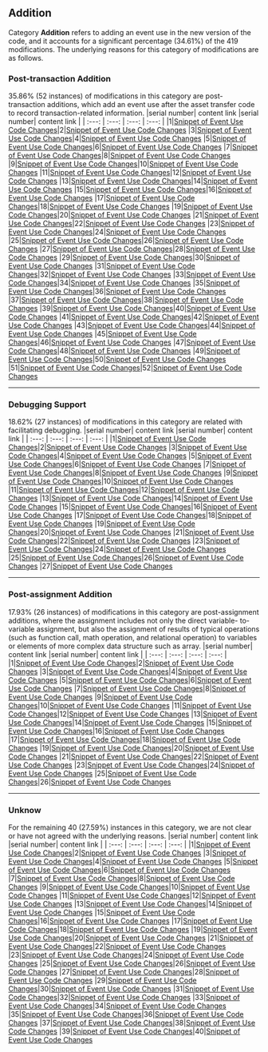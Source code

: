 ## Addition
Category **Addition** refers to adding an event use in the new version of the code, and it accounts for a significant percentage (34.61\%) of the 419 modifications. The underlying reasons for this category of modifications are as follows.

### Post-transaction Addition
35.86\% (52 instances) of modifications in this category are post-transaction additions, which add an event use after the asset transfer code to record
transaction-related information.
|serial number|  content link  |serial number|  content link  |
|    :---:    |      :---:     |    :---:    |      :---:     |
|1|[Snippet of Event Use Code Changes](https://SolEventStudy01.github.io/Solidity-Event-Study/Event-Evolution/Addition/Post-transaction%20Addition/1.html)|2|[Snippet of Event Use Code Changes](https://SolEventStudy01.github.io/Solidity-Event-Study/Event-Evolution/Addition/Post-transaction%20Addition/2.html)
|3|[Snippet of Event Use Code Changes](https://SolEventStudy01.github.io/Solidity-Event-Study/Event-Evolution/Addition/Post-transaction%20Addition/3.html)|4|[Snippet of Event Use Code Changes](https://SolEventStudy01.github.io/Solidity-Event-Study/Event-Evolution/Addition/Post-transaction%20Addition/4.html)
|5|[Snippet of Event Use Code Changes](https://SolEventStudy01.github.io/Solidity-Event-Study/Event-Evolution/Addition/Post-transaction%20Addition/5.html)|6|[Snippet of Event Use Code Changes](https://SolEventStudy01.github.io/Solidity-Event-Study/Event-Evolution/Addition/Post-transaction%20Addition/6.html)
|7|[Snippet of Event Use Code Changes](https://SolEventStudy01.github.io/Solidity-Event-Study/Event-Evolution/Addition/Post-transaction%20Addition/7.html)|8|[Snippet of Event Use Code Changes](https://SolEventStudy01.github.io/Solidity-Event-Study/Event-Evolution/Addition/Post-transaction%20Addition/8.html)
|9|[Snippet of Event Use Code Changes](https://SolEventStudy01.github.io/Solidity-Event-Study/Event-Evolution/Addition/Post-transaction%20Addition/9.html)|10|[Snippet of Event Use Code Changes](https://SolEventStudy01.github.io/Solidity-Event-Study/Event-Evolution/Addition/Post-transaction%20Addition/10.html)
|11|[Snippet of Event Use Code Changes](https://SolEventStudy01.github.io/Solidity-Event-Study/Event-Evolution/Addition/Post-transaction%20Addition/11.html)|12|[Snippet of Event Use Code Changes](https://SolEventStudy01.github.io/Solidity-Event-Study/Event-Evolution/Addition/Post-transaction%20Addition/12.html)
|13|[Snippet of Event Use Code Changes](https://SolEventStudy01.github.io/Solidity-Event-Study/Event-Evolution/Addition/Post-transaction%20Addition/13.html)|14|[Snippet of Event Use Code Changes](https://SolEventStudy01.github.io/Solidity-Event-Study/Event-Evolution/Addition/Post-transaction%20Addition/14.html)
|15|[Snippet of Event Use Code Changes](https://SolEventStudy01.github.io/Solidity-Event-Study/Event-Evolution/Addition/Post-transaction%20Addition/15.html)|16|[Snippet of Event Use Code Changes](https://SolEventStudy01.github.io/Solidity-Event-Study/Event-Evolution/Addition/Post-transaction%20Addition/16.html)
|17|[Snippet of Event Use Code Changes](https://SolEventStudy01.github.io/Solidity-Event-Study/Event-Evolution/Addition/Post-transaction%20Addition/17.html)|18|[Snippet of Event Use Code Changes](https://SolEventStudy01.github.io/Solidity-Event-Study/Event-Evolution/Addition/Post-transaction%20Addition/18.html)
|19|[Snippet of Event Use Code Changes](https://SolEventStudy01.github.io/Solidity-Event-Study/Event-Evolution/Addition/Post-transaction%20Addition/19.html)|20|[Snippet of Event Use Code Changes](https://SolEventStudy01.github.io/Solidity-Event-Study/Event-Evolution/Addition/Post-transaction%20Addition/20.html)
|21|[Snippet of Event Use Code Changes](https://SolEventStudy01.github.io/Solidity-Event-Study/Event-Evolution/Addition/Post-transaction%20Addition/21.html)|22|[Snippet of Event Use Code Changes](https://SolEventStudy01.github.io/Solidity-Event-Study/Event-Evolution/Addition/Post-transaction%20Addition/22.html)
|23|[Snippet of Event Use Code Changes](https://SolEventStudy01.github.io/Solidity-Event-Study/Event-Evolution/Addition/Post-transaction%20Addition/23.html)|24|[Snippet of Event Use Code Changes](https://SolEventStudy01.github.io/Solidity-Event-Study/Event-Evolution/Addition/Post-transaction%20Addition/24.html)
|25|[Snippet of Event Use Code Changes](https://SolEventStudy01.github.io/Solidity-Event-Study/Event-Evolution/Addition/Post-transaction%20Addition/25.html)|26|[Snippet of Event Use Code Changes](https://SolEventStudy01.github.io/Solidity-Event-Study/Event-Evolution/Addition/Post-transaction%20Addition/26.html)
|27|[Snippet of Event Use Code Changes](https://SolEventStudy01.github.io/Solidity-Event-Study/Event-Evolution/Addition/Post-transaction%20Addition/27.html)|28|[Snippet of Event Use Code Changes](https://SolEventStudy01.github.io/Solidity-Event-Study/Event-Evolution/Addition/Post-transaction%20Addition/28.html)
|29|[Snippet of Event Use Code Changes](https://SolEventStudy01.github.io/Solidity-Event-Study/Event-Evolution/Addition/Post-transaction%20Addition/29.html)|30|[Snippet of Event Use Code Changes](https://SolEventStudy01.github.io/Solidity-Event-Study/Event-Evolution/Addition/Post-transaction%20Addition/30.html)
|31|[Snippet of Event Use Code Changes](https://SolEventStudy01.github.io/Solidity-Event-Study/Event-Evolution/Addition/Post-transaction%20Addition/31.html)|32|[Snippet of Event Use Code Changes](https://SolEventStudy01.github.io/Solidity-Event-Study/Event-Evolution/Addition/Post-transaction%20Addition/32.html)
|33|[Snippet of Event Use Code Changes](https://SolEventStudy01.github.io/Solidity-Event-Study/Event-Evolution/Addition/Post-transaction%20Addition/33.html)|34|[Snippet of Event Use Code Changes](https://SolEventStudy01.github.io/Solidity-Event-Study/Event-Evolution/Addition/Post-transaction%20Addition/34.html)
|35|[Snippet of Event Use Code Changes](https://SolEventStudy01.github.io/Solidity-Event-Study/Event-Evolution/Addition/Post-transaction%20Addition/35.html)|36|[Snippet of Event Use Code Changes](https://SolEventStudy01.github.io/Solidity-Event-Study/Event-Evolution/Addition/Post-transaction%20Addition/36.html)
|37|[Snippet of Event Use Code Changes](https://SolEventStudy01.github.io/Solidity-Event-Study/Event-Evolution/Addition/Post-transaction%20Addition/37.html)|38|[Snippet of Event Use Code Changes](https://SolEventStudy01.github.io/Solidity-Event-Study/Event-Evolution/Addition/Post-transaction%20Addition/38.html)
|39|[Snippet of Event Use Code Changes](https://SolEventStudy01.github.io/Solidity-Event-Study/Event-Evolution/Addition/Post-transaction%20Addition/39.html)|40|[Snippet of Event Use Code Changes](https://SolEventStudy01.github.io/Solidity-Event-Study/Event-Evolution/Addition/Post-transaction%20Addition/40.html)
|41|[Snippet of Event Use Code Changes](https://SolEventStudy01.github.io/Solidity-Event-Study/Event-Evolution/Addition/Post-transaction%20Addition/41.html)|42|[Snippet of Event Use Code Changes](https://SolEventStudy01.github.io/Solidity-Event-Study/Event-Evolution/Addition/Post-transaction%20Addition/42.html)
|43|[Snippet of Event Use Code Changes](https://SolEventStudy01.github.io/Solidity-Event-Study/Event-Evolution/Addition/Post-transaction%20Addition/43.html)|44|[Snippet of Event Use Code Changes](https://SolEventStudy01.github.io/Solidity-Event-Study/Event-Evolution/Addition/Post-transaction%20Addition/44.html)
|45|[Snippet of Event Use Code Changes](https://SolEventStudy01.github.io/Solidity-Event-Study/Event-Evolution/Addition/Post-transaction%20Addition/45.html)|46|[Snippet of Event Use Code Changes](https://SolEventStudy01.github.io/Solidity-Event-Study/Event-Evolution/Addition/Post-transaction%20Addition/46.html)
|47|[Snippet of Event Use Code Changes](https://SolEventStudy01.github.io/Solidity-Event-Study/Event-Evolution/Addition/Post-transaction%20Addition/47.html)|48|[Snippet of Event Use Code Changes](https://SolEventStudy01.github.io/Solidity-Event-Study/Event-Evolution/Addition/Post-transaction%20Addition/48.html)
|49|[Snippet of Event Use Code Changes](https://SolEventStudy01.github.io/Solidity-Event-Study/Event-Evolution/Addition/Post-transaction%20Addition/49.html)|50|[Snippet of Event Use Code Changes](https://SolEventStudy01.github.io/Solidity-Event-Study/Event-Evolution/Addition/Post-transaction%20Addition/50.html)
|51|[Snippet of Event Use Code Changes](https://SolEventStudy01.github.io/Solidity-Event-Study/Event-Evolution/Addition/Post-transaction%20Addition/51.html)|52|[Snippet of Event Use Code Changes](https://SolEventStudy01.github.io/Solidity-Event-Study/Event-Evolution/Addition/Post-transaction%20Addition/52.html)
****
### Debugging Support
18.62\% (27 instances) of modifications in this category are related with facilitating debugging. 
|serial number|  content link  |serial number|  content link  |
|    :---:    |      :---:     |    :---:    |      :---:     |
|1|[Snippet of Event Use Code Changes](https://SolEventStudy01.github.io/Solidity-Event-Study/Event-Evolution/Addition/Debugging%20Support/1.html)|2|[Snippet of Event Use Code Changes](https://SolEventStudy01.github.io/Solidity-Event-Study/Event-Evolution/Addition/Debugging%20Support/2.html)
|3|[Snippet of Event Use Code Changes](https://SolEventStudy01.github.io/Solidity-Event-Study/Event-Evolution/Addition/Debugging%20Support/3.html)|4|[Snippet of Event Use Code Changes](https://SolEventStudy01.github.io/Solidity-Event-Study/Event-Evolution/Addition/Debugging%20Support/4.html)
|5|[Snippet of Event Use Code Changes](https://SolEventStudy01.github.io/Solidity-Event-Study/Event-Evolution/Addition/Debugging%20Support/5.html)|6|[Snippet of Event Use Code Changes](https://SolEventStudy01.github.io/Solidity-Event-Study/Event-Evolution/Addition/Debugging%20Support/6.html)
|7|[Snippet of Event Use Code Changes](https://SolEventStudy01.github.io/Solidity-Event-Study/Event-Evolution/Addition/Debugging%20Support/7.html)|8|[Snippet of Event Use Code Changes](https://SolEventStudy01.github.io/Solidity-Event-Study/Event-Evolution/Addition/Debugging%20Support/8.html)
|9|[Snippet of Event Use Code Changes](https://SolEventStudy01.github.io/Solidity-Event-Study/Event-Evolution/Addition/Debugging%20Support/9.html)|10|[Snippet of Event Use Code Changes](https://SolEventStudy01.github.io/Solidity-Event-Study/Event-Evolution/Addition/Debugging%20Support/10.html)
|11|[Snippet of Event Use Code Changes](https://SolEventStudy01.github.io/Solidity-Event-Study/Event-Evolution/Addition/Debugging%20Support/11.html)|12|[Snippet of Event Use Code Changes](https://SolEventStudy01.github.io/Solidity-Event-Study/Event-Evolution/Addition/Debugging%20Support/12.html)
|13|[Snippet of Event Use Code Changes](https://SolEventStudy01.github.io/Solidity-Event-Study/Event-Evolution/Addition/Debugging%20Support/13.html)|14|[Snippet of Event Use Code Changes](https://SolEventStudy01.github.io/Solidity-Event-Study/Event-Evolution/Addition/Debugging%20Support/14.html)
|15|[Snippet of Event Use Code Changes](https://SolEventStudy01.github.io/Solidity-Event-Study/Event-Evolution/Addition/Debugging%20Support/15.html)|16|[Snippet of Event Use Code Changes](https://SolEventStudy01.github.io/Solidity-Event-Study/Event-Evolution/Addition/Debugging%20Support/16.html)
|17|[Snippet of Event Use Code Changes](https://SolEventStudy01.github.io/Solidity-Event-Study/Event-Evolution/Addition/Debugging%20Support/17.html)|18|[Snippet of Event Use Code Changes](https://SolEventStudy01.github.io/Solidity-Event-Study/Event-Evolution/Addition/Debugging%20Support/18.html)
|19|[Snippet of Event Use Code Changes](https://SolEventStudy01.github.io/Solidity-Event-Study/Event-Evolution/Addition/Debugging%20Support/19.html)|20|[Snippet of Event Use Code Changes](https://SolEventStudy01.github.io/Solidity-Event-Study/Event-Evolution/Addition/Debugging%20Support/20.html)
|21|[Snippet of Event Use Code Changes](https://SolEventStudy01.github.io/Solidity-Event-Study/Event-Evolution/Addition/Debugging%20Support/21.html)|22|[Snippet of Event Use Code Changes](https://SolEventStudy01.github.io/Solidity-Event-Study/Event-Evolution/Addition/Debugging%20Support/22.html)
|23|[Snippet of Event Use Code Changes](https://SolEventStudy01.github.io/Solidity-Event-Study/Event-Evolution/Addition/Debugging%20Support/23.html)|24|[Snippet of Event Use Code Changes](https://SolEventStudy01.github.io/Solidity-Event-Study/Event-Evolution/Addition/Debugging%20Support/24.html)
|25|[Snippet of Event Use Code Changes](https://SolEventStudy01.github.io/Solidity-Event-Study/Event-Evolution/Addition/Debugging%20Support/25.html)|26|[Snippet of Event Use Code Changes](https://SolEventStudy01.github.io/Solidity-Event-Study/Event-Evolution/Addition/Debugging%20Support/26.html)
|27|[Snippet of Event Use Code Changes](https://SolEventStudy01.github.io/Solidity-Event-Study/Event-Evolution/Addition/Debugging%20Support/27.html)
****
### Post-assignment Addition
17.93\% (26 instances) of modifications in this category are post-assignment additions, where the assignment includes not only the direct variable-
to-variable assignment, but also the assignment of results of typical operations (such as function call, math operation, and relational operation) to variables or elements of more complex data structure such as array.
|serial number|  content link  |serial number|  content link  |
|    :---:    |      :---:     |    :---:    |      :---:     |
|1|[Snippet of Event Use Code Changes](https://SolEventStudy01.github.io/Solidity-Event-Study/Event-Evolution/Addition/Post-assignment%20Addition/1.html)|2|[Snippet of Event Use Code Changes](https://SolEventStudy01.github.io/Solidity-Event-Study/Event-Evolution/Addition/Post-assignment%20Addition/2.html)
|3|[Snippet of Event Use Code Changes](https://SolEventStudy01.github.io/Solidity-Event-Study/Event-Evolution/Addition/Post-assignment%20Addition/3.html)|4|[Snippet of Event Use Code Changes](https://SolEventStudy01.github.io/Solidity-Event-Study/Event-Evolution/Addition/Post-assignment%20Addition/4.html)
|5|[Snippet of Event Use Code Changes](https://SolEventStudy01.github.io/Solidity-Event-Study/Event-Evolution/Addition/Post-assignment%20Addition/5.html)|6|[Snippet of Event Use Code Changes](https://SolEventStudy01.github.io/Solidity-Event-Study/Event-Evolution/Addition/Post-assignment%20Addition/6.html)
|7|[Snippet of Event Use Code Changes](https://SolEventStudy01.github.io/Solidity-Event-Study/Event-Evolution/Addition/Post-assignment%20Addition/7.html)|8|[Snippet of Event Use Code Changes](https://SolEventStudy01.github.io/Solidity-Event-Study/Event-Evolution/Addition/Post-assignment%20Addition/8.html)
|9|[Snippet of Event Use Code Changes](https://SolEventStudy01.github.io/Solidity-Event-Study/Event-Evolution/Addition/Post-assignment%20Addition/9.html)|10|[Snippet of Event Use Code Changes](https://SolEventStudy01.github.io/Solidity-Event-Study/Event-Evolution/Addition/Post-assignment%20Addition/10.html)
|11|[Snippet of Event Use Code Changes](https://SolEventStudy01.github.io/Solidity-Event-Study/Event-Evolution/Addition/Post-assignment%20Addition/11.html)|12|[Snippet of Event Use Code Changes](https://SolEventStudy01.github.io/Solidity-Event-Study/Event-Evolution/Addition/Post-assignment%20Addition/12.html)
|13|[Snippet of Event Use Code Changes](https://SolEventStudy01.github.io/Solidity-Event-Study/Event-Evolution/Addition/Post-assignment%20Addition/13.html)|14|[Snippet of Event Use Code Changes](https://SolEventStudy01.github.io/Solidity-Event-Study/Event-Evolution/Addition/Post-assignment%20Addition/14.html)
|15|[Snippet of Event Use Code Changes](https://SolEventStudy01.github.io/Solidity-Event-Study/Event-Evolution/Addition/Post-assignment%20Addition/15.html)|16|[Snippet of Event Use Code Changes](https://SolEventStudy01.github.io/Solidity-Event-Study/Event-Evolution/Addition/Post-assignment%20Addition/16.html)
|17|[Snippet of Event Use Code Changes](https://SolEventStudy01.github.io/Solidity-Event-Study/Event-Evolution/Addition/Post-assignment%20Addition/17.html)|18|[Snippet of Event Use Code Changes](https://SolEventStudy01.github.io/Solidity-Event-Study/Event-Evolution/Addition/Post-assignment%20Addition/18.html)
|19|[Snippet of Event Use Code Changes](https://SolEventStudy01.github.io/Solidity-Event-Study/Event-Evolution/Addition/Post-assignment%20Addition/19.html)|20|[Snippet of Event Use Code Changes](https://SolEventStudy01.github.io/Solidity-Event-Study/Event-Evolution/Addition/Post-assignment%20Addition/20.html)
|21|[Snippet of Event Use Code Changes](https://SolEventStudy01.github.io/Solidity-Event-Study/Event-Evolution/Addition/Post-assignment%20Addition/21.html)|22|[Snippet of Event Use Code Changes](https://SolEventStudy01.github.io/Solidity-Event-Study/Event-Evolution/Addition/Post-assignment%20Addition/22.html)
|23|[Snippet of Event Use Code Changes](https://SolEventStudy01.github.io/Solidity-Event-Study/Event-Evolution/Addition/Post-assignment%20Addition/23.html)|24|[Snippet of Event Use Code Changes](https://SolEventStudy01.github.io/Solidity-Event-Study/Event-Evolution/Addition/Post-assignment%20Addition/24.html)
|25|[Snippet of Event Use Code Changes](https://SolEventStudy01.github.io/Solidity-Event-Study/Event-Evolution/Addition/Post-assignment%20Addition/25.html)|26|[Snippet of Event Use Code Changes](https://SolEventStudy01.github.io/Solidity-Event-Study/Event-Evolution/Addition/Post-assignment%20Addition/26.html)
****
### Unknow
For the remaining 40 (27.59\%) instances in this category, we are not clear or have not agreed with the underlying reasons.
|serial number|  content link  |serial number|  content link  |
|    :---:    |      :---:     |    :---:    |      :---:     |
|1|[Snippet of Event Use Code Changes](https://SolEventStudy01.github.io/Solidity-Event-Study/Event-Evolution/Addition/Unknow/1.html)|2|[Snippet of Event Use Code Changes](https://SolEventStudy01.github.io/Solidity-Event-Study/Event-Evolution/Addition/Unknow/2.html)
|3|[Snippet of Event Use Code Changes](https://SolEventStudy01.github.io/Solidity-Event-Study/Event-Evolution/Addition/Unknow/3.html)|4|[Snippet of Event Use Code Changes](https://SolEventStudy01.github.io/Solidity-Event-Study/Event-Evolution/Addition/Unknow/4.html)
|5|[Snippet of Event Use Code Changes](https://SolEventStudy01.github.io/Solidity-Event-Study/Event-Evolution/Addition/Unknow/5.html)|6|[Snippet of Event Use Code Changes](https://SolEventStudy01.github.io/Solidity-Event-Study/Event-Evolution/Addition/Unknow/6.html)
|7|[Snippet of Event Use Code Changes](https://SolEventStudy01.github.io/Solidity-Event-Study/Event-Evolution/Addition/Unknow/7.html)|8|[Snippet of Event Use Code Changes](https://SolEventStudy01.github.io/Solidity-Event-Study/Event-Evolution/Addition/Unknow/8.html)
|9|[Snippet of Event Use Code Changes](https://SolEventStudy01.github.io/Solidity-Event-Study/Event-Evolution/Addition/Unknow/9.html)|10|[Snippet of Event Use Code Changes](https://SolEventStudy01.github.io/Solidity-Event-Study/Event-Evolution/Addition/Unknow/10.html)
|11|[Snippet of Event Use Code Changes](https://SolEventStudy01.github.io/Solidity-Event-Study/Event-Evolution/Addition/Unknow/11.html)|12|[Snippet of Event Use Code Changes](https://SolEventStudy01.github.io/Solidity-Event-Study/Event-Evolution/Addition/Unknow/12.html)
|13|[Snippet of Event Use Code Changes](https://SolEventStudy01.github.io/Solidity-Event-Study/Event-Evolution/Addition/Unknow/13.html)|14|[Snippet of Event Use Code Changes](https://SolEventStudy01.github.io/Solidity-Event-Study/Event-Evolution/Addition/Unknow/14.html)
|15|[Snippet of Event Use Code Changes](https://SolEventStudy01.github.io/Solidity-Event-Study/Event-Evolution/Addition/Unknow/15.html)|16|[Snippet of Event Use Code Changes](https://SolEventStudy01.github.io/Solidity-Event-Study/Event-Evolution/Addition/Unknow/16.html)
|17|[Snippet of Event Use Code Changes](https://SolEventStudy01.github.io/Solidity-Event-Study/Event-Evolution/Addition/Unknow/17.html)|18|[Snippet of Event Use Code Changes](https://SolEventStudy01.github.io/Solidity-Event-Study/Event-Evolution/Addition/Unknow/18.html)
|19|[Snippet of Event Use Code Changes](https://SolEventStudy01.github.io/Solidity-Event-Study/Event-Evolution/Addition/Unknow/19.html)|20|[Snippet of Event Use Code Changes](https://SolEventStudy01.github.io/Solidity-Event-Study/Event-Evolution/Addition/Unknow/20.html)
|21|[Snippet of Event Use Code Changes](https://SolEventStudy01.github.io/Solidity-Event-Study/Event-Evolution/Addition/Unknow/21.html)|22|[Snippet of Event Use Code Changes](https://SolEventStudy01.github.io/Solidity-Event-Study/Event-Evolution/Addition/Unknow/22.html)
|23|[Snippet of Event Use Code Changes](https://SolEventStudy01.github.io/Solidity-Event-Study/Event-Evolution/Addition/Unknow/23.html)|24|[Snippet of Event Use Code Changes](https://SolEventStudy01.github.io/Solidity-Event-Study/Event-Evolution/Addition/Unknow/24.html)
|25|[Snippet of Event Use Code Changes](https://SolEventStudy01.github.io/Solidity-Event-Study/Event-Evolution/Addition/Unknow/25.html)|26|[Snippet of Event Use Code Changes](https://SolEventStudy01.github.io/Solidity-Event-Study/Event-Evolution/Addition/Unknow/26.html)
|27|[Snippet of Event Use Code Changes](https://SolEventStudy01.github.io/Solidity-Event-Study/Event-Evolution/Addition/Unknow/27.html)|28|[Snippet of Event Use Code Changes](https://SolEventStudy01.github.io/Solidity-Event-Study/Event-Evolution/Addition/Unknow/28.html)
|29|[Snippet of Event Use Code Changes](https://SolEventStudy01.github.io/Solidity-Event-Study/Event-Evolution/Addition/Unknow/29.html)|30|[Snippet of Event Use Code Changes](https://SolEventStudy01.github.io/Solidity-Event-Study/Event-Evolution/Addition/Unknow/30.html)
|31|[Snippet of Event Use Code Changes](https://SolEventStudy01.github.io/Solidity-Event-Study/Event-Evolution/Addition/Unknow/31.html)|32|[Snippet of Event Use Code Changes](https://SolEventStudy01.github.io/Solidity-Event-Study/Event-Evolution/Addition/Unknow/32.html)
|33|[Snippet of Event Use Code Changes](https://SolEventStudy01.github.io/Solidity-Event-Study/Event-Evolution/Addition/Unknow/33.html)|34|[Snippet of Event Use Code Changes](https://SolEventStudy01.github.io/Solidity-Event-Study/Event-Evolution/Addition/Unknow/34.html)
|35|[Snippet of Event Use Code Changes](https://SolEventStudy01.github.io/Solidity-Event-Study/Event-Evolution/Addition/Unknow/35.html)|36|[Snippet of Event Use Code Changes](https://SolEventStudy01.github.io/Solidity-Event-Study/Event-Evolution/Addition/Unknow/36.html)
|37|[Snippet of Event Use Code Changes](https://SolEventStudy01.github.io/Solidity-Event-Study/Event-Evolution/Addition/Unknow/37.html)|38|[Snippet of Event Use Code Changes](https://SolEventStudy01.github.io/Solidity-Event-Study/Event-Evolution/Addition/Unknow/38.html)
|39|[Snippet of Event Use Code Changes](https://SolEventStudy01.github.io/Solidity-Event-Study/Event-Evolution/Addition/Unknow/39.html)|40|[Snippet of Event Use Code Changes](https://SolEventStudy01.github.io/Solidity-Event-Study/Event-Evolution/Addition/Unknow/40.html)
